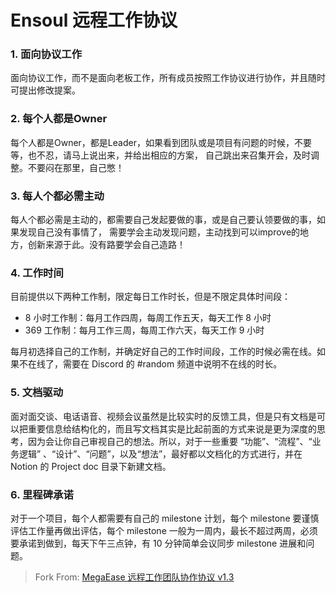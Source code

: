 # Ensoul 远程工作协议

### 1. 面向协议工作

面向协议工作，而不是面向老板工作，所有成员按照工作协议进行协作，并且随时可提出修改提案。

### 2. 每个人都是Owner

每个人都是Owner，都是Leader，如果看到团队或是项目有问题的时候，不要等，也不忍，请马上说出来，并给出相应的方案， 自己跳出来召集开会，及时调整。不要闷在那里，自己憋！

### 3. 每人个都必需主动

每人个都必需是主动的，都需要自己发起要做的事，或是自己要认领要做的事，如果发现自己没有事情了， 需要学会主动发现问题，主动找到可以improve的地方，创新来源于此。没有路要学会自己造路！

### 4. 工作时间

目前提供以下两种工作制，限定每日工作时长，但是不限定具体时间段：

- 8 小时工作制：每月工作四周，每周工作五天，每天工作 8 小时
- 369 工作制：每月工作三周，每周工作六天，每天工作 9 小时

每月初选择自己的工作制，并确定好自己的工作时间段，工作的时候必需在线。如果不在线了，需要在 Discord 的 #random 频道中说明不在线的时长。

### 5. 文档驱动

面对面交谈、电话语音、视频会议虽然是比较实时的反馈工具，但是只有文档是可以把重要信息给结构化的，而且写文档其实是比起前面的方式来说是更为深度的思考，因为会让你自己审视自己的想法。所以，对于一些重要 “功能”、“流程”、“业务逻辑” 、“设计”、“问题”，以及“想法”，最好都以文档化的方式进行，并在 Notion 的 Project doc 目录下新建文档。

### 6. 里程碑承诺 

对于一个项目，每个人都需要有自己的 milestone 计划，每个 milestone 要谨慎评估工作量再做出评估，每个 milestone  一般为一周内，最长不超过两周，必须要承诺到做到，每天下午三点钟，有 10 分钟简单会议同步 milestone 进展和问题。

> Fork From: [MegaEase 远程工作团队协作协议 v1.3](https://coolshell.cn/articles/20765.html)